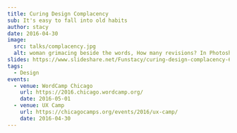 ```yaml
---
title: Curing Design Complacency
sub: It's easy to fall into old habits
author: stacy
date: 2016-04-30
image:
  src: talks/complacency.jpg
  alt: woman grimacing beside the words, How many revisions? In Photoshop? In all screen sizes?
slides: https://www.slideshare.net/Funstacy/curing-design-complacency-61550889
tags:
  - Design
events:
  - venue: WordCamp Chicago
    url: https://2016.chicago.wordcamp.org/
    date: 2016-05-01
  - venue: UX Camp
    url: https://chicagocamps.org/events/2016/ux-camp/
    date: 2016-04-30
---
```

